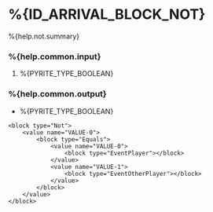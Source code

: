 # %{ID_ARRIVAL_BLOCK_NOT}

%{help.not.summary}

### %{help.common.input}

1. %{PYRITE_TYPE_BOOLEAN}

### %{help.common.output}

-   %{PYRITE_TYPE_BOOLEAN}

```
<block type="Not">
    <value name="VALUE-0">
        <block type="Equals">
            <value name="VALUE-0">
                <block type="EventPlayer"></block>
            </value>
            <value name="VALUE-1">
                <block type="EventOtherPlayer"></block>
            </value>
        </block>
    </value>
</block>
```
